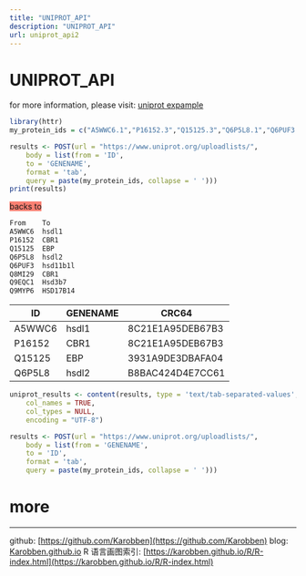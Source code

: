 ```yaml
---
title: "UNIPROT_API"
description: "UNIPROT_API"
url: uniprot_api2
---
```


# UNIPROT_API

for more information, please visit: [uniprot expample](https://www.uniprot.org/help/api_idmapping)

```R
library(httr)
my_protein_ids = c("A5WWC6.1","P16152.3","Q15125.3","Q6P5L8.1","Q6PUF3.1","Q8MI29.1","Q9EQC1.1","Q9MYP6.1")

results <- POST(url = "https://www.uniprot.org/uploadlists/",
	body = list(from = 'ID',
	to = 'GENENAME',
	format = 'tab',
	query = paste(my_protein_ids, collapse = ' ')))
print(results)
```
<span style="Background:salmon">backs to</span>
```bash
From	To
A5WWC6	hsdl1
P16152	CBR1
Q15125	EBP
Q6P5L8	hsdl2
Q6PUF3	hsd11b1l
Q8MI29	CBR1
Q9EQC1	Hsd3b7
Q9MYP6	HSD17B14
```
|ID|GENENAME|CRC64|
|----|----|----|
|A5WWC6|	hsdl1|8C21E1A95DEB67B3|
|P16152|	CBR1|8C21E1A95DEB67B3|
|Q15125|	EBP|3931A9DE3DBAFA04|
|Q6P5L8|	hsdl2|B8BAC424D4E7CC61|

```R
uniprot_results <- content(results, type = 'text/tab-separated-values',
	col_names = TRUE,
	col_types = NULL,
	encoding = "UTF-8")

results <- POST(url = "https://www.uniprot.org/uploadlists/",
	body = list(from = 'GENENAME',
	to = 'ID',
	format = 'tab',
	query = paste(my_protein_ids, collapse = ' ')))
```

# more

---
github: [https://github.com/Karobben](https://github.com/Karobben)
blog: [Karobben.github.io](http://Karobben.github.io)
R 语言画图索引: [https://karobben.github.io/R/R-index.html](https://karobben.github.io/R/R-index.html)
